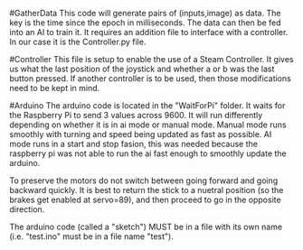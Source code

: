 #GatherData
This code will generate pairs of (inputs,image) as data. The key is the time since the epoch in milliseconds.
The data can then be fed into an AI to train it. It requires an addition file to interface with a controller. In our case it is the Controller.py file.

#Controller
This file is setup to enable the use of a Steam Controller. It gives us what the last position of the joystick and whether a or b was the last button pressed.
If another controller is to be used, then those modifications need to be kept in mind.

#Arduino
The arduino code is located in the "WaitForPi" folder.
It waits for the Raspberry Pi to send 3 values across 9600.
It will run differently depending on whether it is in ai mode or manual mode.
Manual mode runs smoothly with turning and speed being updated as fast as possible.
AI mode runs in a start and stop fasion, this was needed because the raspberry pi was not able to run the ai fast enough to smoothly update the arduino.

To preserve the motors do not switch between going forward and going backward quickly.
It is best to return the stick to a nuetral position (so the brakes get enabled at servo=89), and then proceed to go in the opposite direction.

The arduino code (called a "sketch") MUST be in a file with its own name (i.e. "test.ino" must be in a file name "test").
